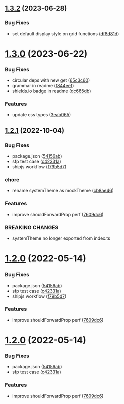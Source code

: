 ## [1.3.2](https://github.com/silkstudio/jynx/compare/v1.3.1...v1.3.2) (2023-06-28)


### Bug Fixes

* set default display style on grid functions ([df8d81d](https://github.com/silkstudio/jynx/commit/df8d81d53fae39a6484a8b0dfa3b203e04497120))



# [1.3.0](https://github.com/silkstudio/jynx/compare/v1.2.1...v1.3.0) (2023-06-22)


### Bug Fixes

* circular deps with new get ([65c3c60](https://github.com/silkstudio/jynx/commit/65c3c6070d8f651c3b61eacba6240ac7fbe92914))
* grammar in readme ([f844eef](https://github.com/silkstudio/jynx/commit/f844eef92bba5ba038fcbec4e392ee02fa5b37bb))
* shields.io badge in readme ([dc665db](https://github.com/silkstudio/jynx/commit/dc665db2d106a129eb8fdfad59fece6461afa3b8))


### Features

* update css types ([3eab065](https://github.com/silkstudio/jynx/commit/3eab065e329a3cb33f00c24a069be292c98e18f0))



## [1.2.1](https://github.com/silkstudio/jynx/compare/v1.2.0...v1.2.1) (2022-10-04)


### Bug Fixes

* package.json ([54156ab](https://github.com/silkstudio/jynx/commit/54156abb9bcd4ef07eef80462de55490b0cadcff))
* sfp test case ([c42331a](https://github.com/silkstudio/jynx/commit/c42331ac715f76cfb0b71b2147dd77c0fa60fc5a))
* shipjs workflow ([f79b5d7](https://github.com/silkstudio/jynx/commit/f79b5d72e1f4527718e1f939cfba7aeb2771a259))


### chore

* rename systemTheme as mockTheme ([cb8ae46](https://github.com/silkstudio/jynx/commit/cb8ae46395bd6790aff5116650a699216db69bc6))


### Features

* improve shouldForwardProp perf ([7609dc6](https://github.com/silkstudio/jynx/commit/7609dc6efc25f4663a8cd28deca531f5768beebc))


### BREAKING CHANGES

* systemTheme no longer exported from index.ts



# [1.2.0](https://github.com/silkstudio/jynx/compare/v1.1.1...v1.2.0) (2022-05-14)


### Bug Fixes

* package.json ([54156ab](https://github.com/silkstudio/jynx/commit/54156abb9bcd4ef07eef80462de55490b0cadcff))
* sfp test case ([c42331a](https://github.com/silkstudio/jynx/commit/c42331ac715f76cfb0b71b2147dd77c0fa60fc5a))
* shipjs workflow ([f79b5d7](https://github.com/silkstudio/jynx/commit/f79b5d72e1f4527718e1f939cfba7aeb2771a259))


### Features

* improve shouldForwardProp perf ([7609dc6](https://github.com/silkstudio/jynx/commit/7609dc6efc25f4663a8cd28deca531f5768beebc))



# [1.2.0](https://github.com/silkstudio/jynx/compare/v1.1.1...v1.2.0) (2022-05-14)


### Bug Fixes

* package.json ([54156ab](https://github.com/silkstudio/jynx/commit/54156abb9bcd4ef07eef80462de55490b0cadcff))
* sfp test case ([c42331a](https://github.com/silkstudio/jynx/commit/c42331ac715f76cfb0b71b2147dd77c0fa60fc5a))


### Features

* improve shouldForwardProp perf ([7609dc6](https://github.com/silkstudio/jynx/commit/7609dc6efc25f4663a8cd28deca531f5768beebc))



